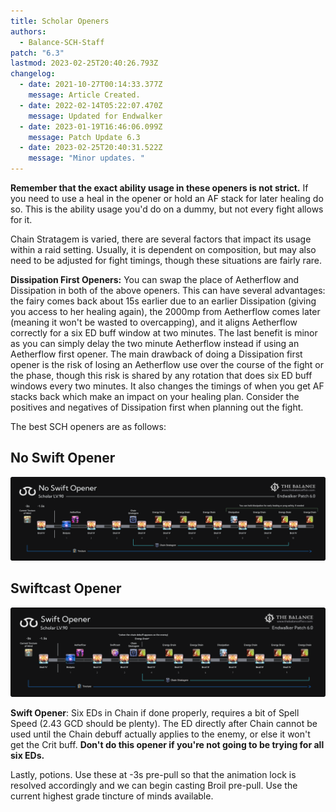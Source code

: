 ```yaml
---
title: Scholar Openers
authors:
  - Balance-SCH-Staff
patch: "6.3"
lastmod: 2023-02-25T20:40:26.793Z
changelog:
  - date: 2021-10-27T00:14:33.377Z
    message: Article Created.
  - date: 2022-02-14T05:22:07.470Z
    message: Updated for Endwalker
  - date: 2023-01-19T16:46:06.099Z
    message: Patch Update 6.3
  - date: 2023-02-25T20:40:31.522Z
    message: "Minor updates. "
---
```

**Remember that the exact ability usage in these openers is not strict.** If you need to use a heal in the opener or hold an AF stack for later healing do so. This is the ability usage you'd do on a dummy, but not every fight allows for it.

Chain Stratagem is varied, there are several factors that impact its usage within a raid setting. Usually, it is dependent on composition, but may also need to be adjusted for fight timings, though these situations are fairly rare. 

**Dissipation First Openers:** You can swap the place of Aetherflow and Dissipation in both of the above openers. This can have several advantages: the fairy comes back about 15s earlier due to an earlier Dissipation (giving you access to her healing again), the 2000mp from Aetherflow comes later (meaning it won't be wasted to overcapping), and it aligns Aetherflow correctly for a six ED buff window at two minutes. The last benefit is minor as you can simply delay the two minute Aetherflow instead if using an Aetherflow first opener. The main drawback of doing a Dissipation first opener is the risk of losing an Aetherflow use over the course of the fight or the phase, though this risk is shared by any rotation that does six ED buff windows every two minutes. It also changes the timings of when you get AF stacks back which make an impact on your healing plan. Consider the positives and negatives of Dissipation first when planning out the fight. 

The best SCH openers are as follows:

## No Swift Opener

![5 EDs in Chain, easy to execute](/img/jobs/sch/sch_ew_no_swift_opener.png "No Swift Opener")

## Swiftcast Opener

![](/img/jobs/sch/sch_ew_swift_opener.png "Swiftcast Opener")

**Swift Opener**: Six EDs in Chain if done properly, requires a bit of Spell Speed (2.43 GCD should be plenty). The ED directly after Chain cannot be used until the Chain debuff actually applies to the enemy, or else it won't get the Crit buff. **Don't do this opener if you're not going to be trying for all six EDs.**



Lastly, potions. Use these at -3s pre-pull so that the animation lock is resolved accordingly and we can begin casting Broil pre-pull. Use the current highest grade tincture of minds available.